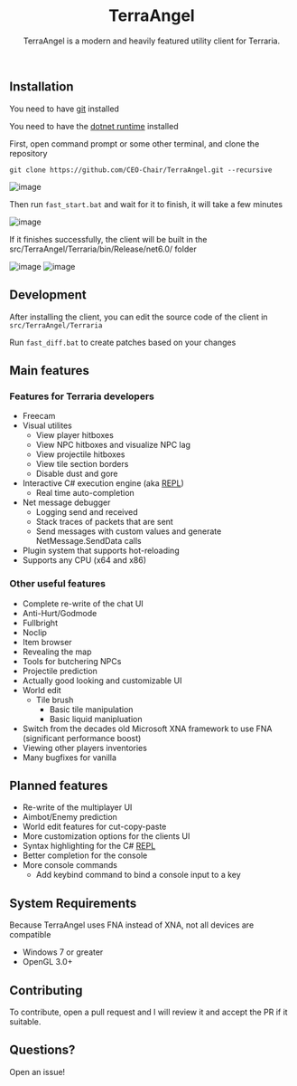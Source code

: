 
<h1 align="center">
TerraAngel
</h1>
<p align="center">
TerraAngel is a modern and heavily featured utility client for Terraria.
</p>
<br>

<h2>
Installation
</h2>

You need to have [git](https://git-scm.com/download/win) installed

You need to have the [dotnet runtime](https://dotnet.microsoft.com/en-us/download/dotnet/6.0) installed 

First, open command prompt or some other terminal, and clone the repository

```git clone https://github.com/CEO-Chair/TerraAngel.git --recursive```

![image](https://user-images.githubusercontent.com/87276335/182042166-c967bcba-cd52-4372-ad75-3bc5faaac0ea.png)


Then run `fast_start.bat` and wait for it to finish, it will take a few minutes

![image](https://user-images.githubusercontent.com/87276335/182042235-9ce87d19-61ee-4636-b3ab-eee0ccb0e428.png)

If it finishes successfully, the client will be built in the src/TerraAngel/Terraria/bin/Release/net6.0/ folder

![image](https://user-images.githubusercontent.com/87276335/182298612-c9aa34a2-9df7-4047-9a4f-a465c95419a1.png)
![image](https://user-images.githubusercontent.com/87276335/182298616-e9e2299e-611c-4b7d-823e-b4d6ff828c42.png)


<h2>
Development
</h2>

After installing the client, you can edit the source code of the client in `src/TerraAngel/Terraria`

Run `fast_diff.bat` to create patches based on your changes

<h2>
Main features
</h2>

<h3>
Features for Terraria developers
</h3>

- Freecam
- Visual utilites
   - View player hitboxes
   - View NPC hitboxes and visualize NPC lag
   - View projectile hitboxes
   - View tile section borders
   - Disable dust and gore
- Interactive C# execution engine (aka [REPL](https://en.wikipedia.org/wiki/Read%E2%80%93eval%E2%80%93print_loop))
  - Real time auto-completion
- Net message debugger
  - Logging send and received
  - Stack traces of packets that are sent
  - Send messages with custom values and generate NetMessage.SendData calls
- Plugin system that supports hot-reloading
- Supports any CPU (x64 and x86)

<h3>
Other useful features
</h3>

- Complete re-write of the chat UI
- Anti-Hurt/Godmode
- Fullbright
- Noclip
- Item browser
- Revealing the map
- Tools for butchering NPCs
- Projectile prediction
- Actually good looking and customizable UI
- World edit 
  - Tile brush
    - Basic tile manipulation
    - Basic liquid manipluation
- Switch from the decades old Microsoft XNA framework to use FNA (significant performance boost)
- Viewing other players inventories
- Many bugfixes for vanilla

<h2>
Planned features
</h2>

- Re-write of the multiplayer UI
- Aimbot/Enemy prediction
- World edit features for cut-copy-paste
- More customization options for the clients UI
- Syntax highlighting for the C# [REPL](https://en.wikipedia.org/wiki/Read%E2%80%93eval%E2%80%93print_loop)
- Better completion for the console
- More console commands
  - Add keybind command to bind a console input to a key

<h2>
System Requirements
</h2>

Because TerraAngel uses FNA instead of XNA, not all devices are compatible

- Windows 7 or greater
- OpenGL 3.0+

<h2>
Contributing
</h2>


To contribute, open a pull request and I will review it and accept the PR if it suitable.

<h2>
Questions?
</h2>


Open an issue!
